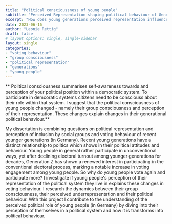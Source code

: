 ```yaml
---
title: "Political conscioussness of young people"
subtitle: "Perceived Representation shaping political behaviour of Generation Y and Z"
excerpt: "How does young generations perceived representation influence their political behaviour?"
date: 2023-06-16
author: "Leonie Rettig"
draft: false
# layout options: single, single-sidebar
layout: single
categories:
- "voting behaviour"
- "group consciousness"
- "political representation"
- "generations"
- "young people"
---
```


** Political consciousness summarises self-awareness towards and perception of your political position within a democratic system. To participate in demcoratic systems citizens need to be consciouss about their role within that system. I suggest that the political consciousness of young people changed - namely their group consciousness and perception of their representation. These changes explain changes in their generational political behaviour.**


My dissertation is combining questions on political representation and perception of inclusion by social groups and voting behaviour of recent younger generations (in Germany). Recent young generations have a distinct relationship to politics which shows in their political attitudes and behaviour. Young people in general rather participate in unconventional ways, yet after declining electoral turnout among younger generations for decades, Generation Z has shown a renewed interest in participating in the conventional electoral process, marking a notable increase in voting engagement among young people. So why do young people vote again and participate more? I investigate if young people's perception of their representation of the political system they live in explains these changes in voting behaviour. I research the dynamics between their group consciousness, their perceived underrepresentation and their political behaviour. With this project I contribute to the understanding of the perceived political role of young people (in Germany) by diving into their perception of themselves in a political system and how it is transforms into political behaviour.



